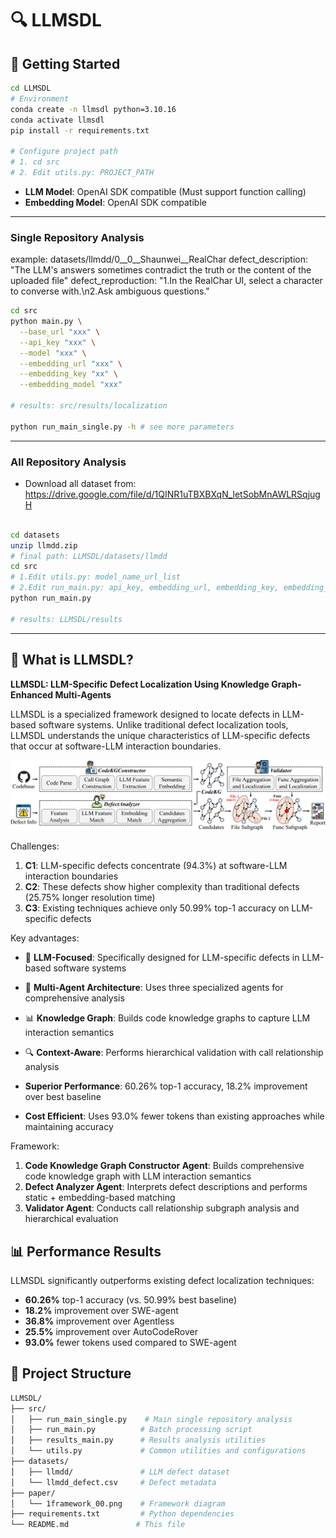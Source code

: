 # 🔍 LLMSDL

## 🚀 Getting Started

```bash
cd LLMSDL
# Environment
conda create -n llmsdl python=3.10.16
conda activate llmsdl
pip install -r requirements.txt

# Configure project path
# 1. cd src
# 2. Edit utils.py: PROJECT_PATH
```

- **LLM Model**: OpenAI SDK compatible (Must support function calling) 
- **Embedding Model**: OpenAI SDK compatible

---

### Single Repository Analysis
example: datasets/llmdd/0__0__Shaunwei__RealChar
defect_description: "The LLM's answers sometimes contradict the truth or the content of the uploaded file"
defect_reproduction: "1.In the RealChar UI, select a character to converse with.\n2.Ask ambiguous questions."

```bash
cd src
python main.py \
  --base_url "xxx" \
  --api_key "xxx" \
  --model "xxx" \
  --embedding_url "xxx" \
  --embedding_key "xx" \
  --embedding_model "xxx"

# results: src/results/localization

python run_main_single.py -h # see more parameters
```

---

### All Repository Analysis
- Download all dataset from: https://drive.google.com/file/d/1QINR1uTBXBXqN_letSobMnAWLRSqjugH

```bash

cd datasets
unzip llmdd.zip
# final path: LLMSDL/datasets/llmdd
cd src
# 1.Edit utils.py: model_name_url_list
# 2.Edit run_main.py: api_key, embedding_url, embedding_key, embedding_model
python run_main.py

# results: LLMSDL/results
```
---

## 🌟 What is LLMSDL?

**LLMSDL: LLM-Specific Defect Localization Using Knowledge Graph-Enhanced Multi-Agents**

LLMSDL is a specialized framework designed to locate defects in LLM-based software systems. Unlike traditional defect localization tools, LLMSDL understands the unique characteristics of LLM-specific defects that occur at software-LLM interaction boundaries.

![LLMSDL Framework](./paper/1framework_00.png)



Challenges:

1. **C1**: LLM-specific defects concentrate (94.3%) at software-LLM interaction boundaries
2. **C2**: These defects show higher complexity than traditional defects (25.75% longer resolution time)
3. **C3**: Existing techniques achieve only 50.99% top-1 accuracy on LLM-specific defects


Key advantages:
- 🎯 **LLM-Focused**: Specifically designed for LLM-specific defects in LLM-based software systems
- 🧠 **Multi-Agent Architecture**: Uses three specialized agents for comprehensive analysis
- 📊 **Knowledge Graph**: Builds code knowledge graphs to capture LLM interaction semantics
- 🔍 **Context-Aware**: Performs hierarchical validation with call relationship analysis

- **Superior Performance**: 60.26% top-1 accuracy, 18.2% improvement over best baseline
- **Cost Efficient**: Uses 93.0% fewer tokens than existing approaches while maintaining accuracy

Framework:

1. **Code Knowledge Graph Constructor Agent**: Builds comprehensive code knowledge graph with LLM interaction semantics
2. **Defect Analyzer Agent**: Interprets defect descriptions and performs static + embedding-based matching
3. **Validator Agent**: Conducts call relationship subgraph analysis and hierarchical evaluation

## 📊 Performance Results

LLMSDL significantly outperforms existing defect localization techniques:
- **60.26%** top-1 accuracy (vs. 50.99% best baseline)
- **18.2%** improvement over SWE-agent
- **36.8%** improvement over Agentless
- **25.5%** improvement over AutoCodeRover
- **93.0%** fewer tokens used compared to SWE-agent



## 📁 Project Structure

```bash
LLMSDL/
├── src/
│   ├── run_main_single.py    # Main single repository analysis
│   ├── run_main.py          # Batch processing script
│   ├── results_main.py      # Results analysis utilities
│   └── utils.py             # Common utilities and configurations
├── datasets/
│   ├── llmdd/               # LLM defect dataset
│   └── llmdd_defect.csv     # Defect metadata
├── paper/
│   └── 1framework_00.png    # Framework diagram
├── requirements.txt         # Python dependencies
└── README.md               # This file
```
